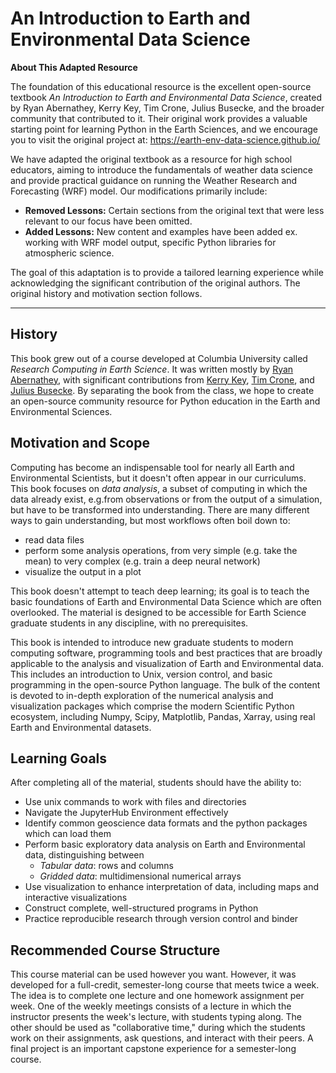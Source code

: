 # An Introduction to Earth and Environmental Data Science

**About This Adapted Resource**

The foundation of this educational resource is the excellent open-source textbook *An Introduction to Earth and Environmental Data Science*, created by Ryan Abernathey, Kerry Key, Tim Crone, Julius Busecke, and the broader community that contributed to it. Their original work provides a valuable starting point for learning Python in the Earth Sciences, and we encourage you to visit the original project at: https://earth-env-data-science.github.io/

We have adapted the original textbook as a resource for high school educators, aiming to introduce the fundamentals of weather data science and provide practical guidance on running the Weather Research and Forecasting (WRF) model. Our modifications primarily include:

* **Removed Lessons:** Certain sections from the original text that were less relevant to our focus have been omitted.
* **Added Lessons:** New content and examples have been added ex. working with WRF model output, specific Python libraries for atmospheric science.

The goal of this adaptation is to provide a tailored learning experience while acknowledging the significant contribution of the original authors. The original history and motivation section follows.

---

## History

This book grew out of a course developed at Columbia University called _Research Computing in Earth Science_.
It was written mostly by [Ryan Abernathey](https://rabernat.github.io), with significant contributions from
[Kerry Key](https://emlab.ldeo.columbia.edu/index.php/team/kerry-key/), 
[Tim Crone](https://github.com/tjcrone), and [Julius Busecke](https:www.juliusbusecke.com).
By separating the book from the class, we hope to create an open-source community resource for Python education
in the Earth and Environmental Sciences.

## Motivation and Scope

Computing has become an indispensable tool for nearly all Earth and Environmental Scientists, but it doesn't often appear in our curriculums.
This book focuses on _data analysis_, a subset of computing in which the data already exist, e.g.from observations or from the output of a simulation, but have to be transformed into understanding.
There are many different ways to gain understanding, but most workflows often boil down to:

- read data files
- perform some analysis operations, from very simple (e.g. take the mean) to very complex (e.g. train a deep neural network)
- visualize the output in a plot

This book doesn't attempt to teach deep learning; its goal is to teach the basic foundations of Earth and Environmental Data Science which are often overlooked.
The material is designed to be accessible for Earth Science graduate students in any discipline, with no prerequisites.

This book is intended to introduce new graduate students to modern computing software, programming tools and best practices that are broadly applicable to the analysis and visualization of Earth and Environmental data.
This includes an introduction to Unix, version control, and basic programming in the open-source Python language.
The bulk of the content is devoted to in-depth exploration of the numerical analysis and visualization packages which comprise the modern Scientific Python ecosystem, including Numpy, Scipy, Matplotlib, Pandas, Xarray, using real Earth and Environmental datasets.

## Learning Goals

After completing all of the material, students should have the ability to:

- Use unix commands to work with files and directories
- Navigate the JupyterHub Environment effectively
- Identify common geoscience data formats and the python packages which can load them
- Perform basic exploratory data analysis on Earth and Environmental data, distinguishing between
  - _Tabular data_: rows and columns
  - _Gridded data_: multidimensional numerical arrays
- Use visualization to enhance interpretation of data, including maps and interactive visualizations
- Construct complete, well-structured programs in Python
- Practice reproducible research through version control and binder

## Recommended Course Structure

This course material can be used however you want.
However, it was developed for a full-credit, semester-long course that meets twice a week.
The idea is to complete one lecture and one homework assignment per week.
One of the weekly meetings consists of a lecture in which the instructor presents the week's lecture, with students typing along.
The other should be used as "collaborative time," during which the students work on their assignments, ask questions, and interact with their peers.
A final project is an important capstone experience for a semester-long course.
